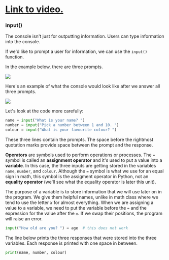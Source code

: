 # [Link to video.](https://www.youtube.com/watch?v=AISdZAu5BoU&list=PLVD25niNi0Bkf2psAf7PzB1SV068XyNPo&index=4)

### input()

The console isn't just for outputting information. Users can type information into the console.

If we'd like to prompt a user for information, we can use the `input()` function. 

In the example below, there are three prompts.

![](https://raw.githubusercontent.com/MissStrong/ICS3U/main/Images/1.2.1A.png)

Here's an example of what the console would look like after we answer all three prompts.

![](https://raw.githubusercontent.com/MissStrong/ICS3U/main/Images/1.2.1C.png)

Let's look at the code more carefully:

```python
name = input("What is your name? ")
number = input("Pick a number between 1 and 10. ")
colour = input("What is your favourite colour? ")
```

These three lines contain the prompts. The space before the rightmost quotation marks provide space between the prompt and the response.

**Operators** are symbols used to perform operations or processes. The `=` symbol is called an **assignment operator** and it's used to put a value into a **variable**. In this case, the three inputs are getting stored in the variables `name`, `number`, and `colour`. Although the `=` symbol is what we use for an equal sign in math, this symbol is the assigment operator in Python, not an **equality operator** (we'll see what the equality operator is later this unit).

The purpose of a variable is to store information that we will use later on in the program. We give them helpful names, unlike in math class where we tend to use the letter *x* for almost everything. When we are assigning a value to a variable, we need to put the variable before the `=` and the expression for the value after the `=`. If we swap their positions, the program will raise an error.

```python
input("How old are you? ") = age  # this does not work
```

The line below prints the three responses that were stored into the three variables. Each response is printed with one space in between.

``` python
print(name, number, colour)
```
